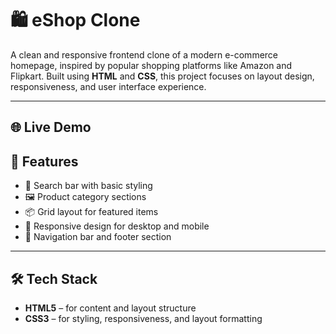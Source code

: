 # 🛍️ eShop Clone

A clean and responsive frontend clone of a modern e-commerce homepage, inspired by popular shopping platforms like Amazon and Flipkart. Built using **HTML** and **CSS**, this project focuses on layout design, responsiveness, and user interface experience.

---

## 🌐 Live Demo



## 📌 Features

- 🔎 Search bar with basic styling
- 🖼️ Product category sections
- 📦 Grid layout for featured items
- 📱 Responsive design for desktop and mobile
- 📍 Navigation bar and footer section

---

## 🛠️ Tech Stack

- **HTML5** – for content and layout structure  
- **CSS3** – for styling, responsiveness, and layout formatting  


